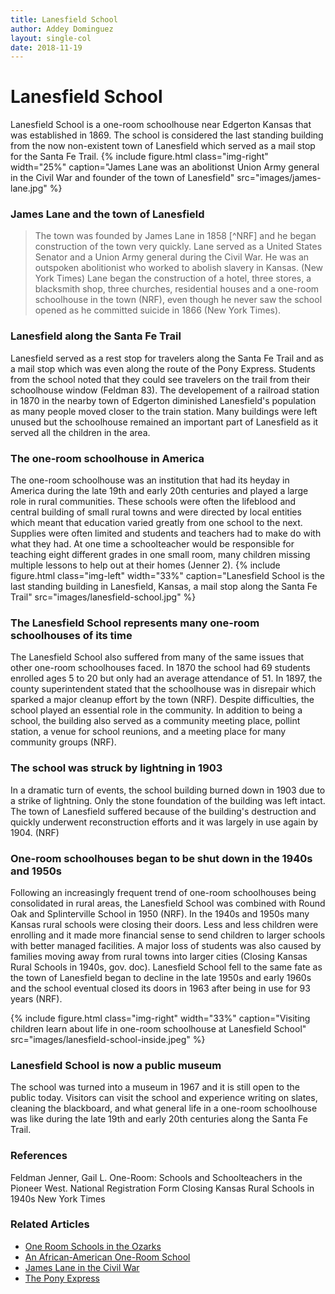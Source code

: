 ```yaml
---
title: Lanesfield School
author: Addey Dominguez
layout: single-col
date: 2018-11-19
---
```




# Lanesfield School
Lanesfield School is a one-room schoolhouse near Edgerton Kansas that was established in 1869. The school is considered the last standing building from the now non-existent town of Lanesfield which served as a mail stop for the Santa Fe Trail.
{% include figure.html
  class="img-right"
  width="25%"
  caption="James Lane was an abolitionst Union Army general in the Civil War and founder of the town of Lanesfield"
  src="images/james-lane.jpg"
%}
### James Lane and the town of Lanesfield 
> The town was founded by James Lane in 1858 [^NRF] and he began construction of the town very quickly. Lane served as a United States Senator and a Union Army general during the Civil War. He was an outspoken abolitionist who worked to abolish slavery in Kansas. (New York Times) Lane began the construction of a hotel, three stores, a blacksmith shop, three churches, residential houses and a one-room schoolhouse in the town (NRF), even though he never saw the school opened as he committed suicide in 1866 (New York Times).

### Lanesfield along the Santa Fe Trail
Lanesfield served as a rest stop for travelers along the Santa Fe Trail and as a mail stop which was even along the route of the Pony Express. Students from the school noted that they could see travelers on the trail from their schoolhouse window (Feldman 83). The developement of a railroad station in 1870 in the nearby town of Edgerton diminished Lanesfield's population as many people moved closer to the train station. Many buildings were left unused but the schoolhouse remained an important part of Lanesfield as it served all the children in the area. 

### The one-room schoolhouse in America
The one-room schoolhouse was an institution that had its heyday in America during the late 19th and early 20th centuries and played a large role in rural communities. These schools were often the lifeblood and central building of small rural towns and were directed by local entities which meant that education varied greatly from one school to the next. Supplies were often limited and students and teachers had to make do with what they had. At one time a schoolteacher would be responsible for teaching eight different grades in one small room, many children missing multiple lessons to help out at their homes (Jenner 2).
{% include figure.html
  class="img-left"
  width="33%"
  caption="Lanesfield School is the last standing building in Lanesfield, Kansas, a mail stop along the Santa Fe Trail"
  src="images/lanesfield-school.jpg"
%}
### The Lanesfield School represents many one-room schoolhouses of its time
The Lanesfield School also suffered from many of the same issues that other one-room schoolhouses faced. In 1870 the school had 69 students enrolled ages 5 to 20 but only had an average attendance of 51. In 1897, the county superintendent stated that the schoolhouse was in disrepair which sparked a major cleanup effort by the town (NRF). Despite difficulties, the school played an essential role in the community. In addition to being a school, the building also served as a community meeting place, pollint station, a venue for school reunions, and a meeting place for many community groups (NRF). 

### The school was struck by lightning in 1903
In a dramatic turn of events, the school building burned down in 1903 due to a strike of lightning. Only the stone foundation of the building was left intact. The town of Lanesfield suffered because of the building's destruction and quickly underwent reconstruction efforts and it was largely in use again by 1904. (NRF)

### One-room schoolhouses began to be shut down in the 1940s and 1950s
Following an increasingly frequent trend of one-room schoolhouses being consolidated in rural areas, the Lanesfield School was combined with Round Oak and Splinterville School in 1950 (NRF). In the 1940s and 1950s many Kansas rural schools were closing their doors. Less and less children were enrolling and it made more financial sense to send children to larger schools with better managed facilities. A major loss of students was also caused by families moving away from rural towns into larger cities (Closing Kansas Rural Schools in 1940s, gov. doc). Lanesfield School fell to the same fate as the town of Lanesfield began to decline in the late 1950s and early 1960s and the school eventual closed its doors in 1963 after being in use for 93 years (NRF).

{% include figure.html
  class="img-right"
  width="33%"
  caption="Visiting children learn about life in one-room schoolhouse at Lanesfield School"
  src="images/lanesfield-school-inside.jpeg"
%}
### Lanesfield School is now a public museum
The school was turned into a museum in 1967 and it is still open to the public today. Visitors can visit the school and experience writing on slates, cleaning the blackboard, and what general life in a one-room schoolhouse was like during the late 19th and early 20th centuries along the Santa Fe Trail.

### References
Feldman
Jenner, Gail L. One-Room: Schools and Schoolteachers in the Pioneer West. 
National Registration Form
Closing Kansas Rural Schools in 1940s
New York Times

### Related Articles
* [One Room Schools in the Ozarks](https://www.nps.gov/ozar/learn/historyculture/one-room-schools-in-the-ozarks.htm)
* [An African-American One-Room School](https://www.nps.gov/nr/twhp%20/wwwlps/lessons/58iron/58iron.htm)
* [James Lane in the Civil War](https://www.nps.gov/fosc/learn/historyculture/firsttoserve.htm)
* [The Pony Express](https://www.nps.gov/poex/learn/historyculture/index.htm)





